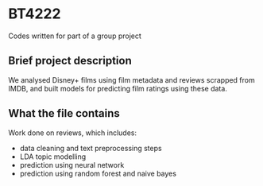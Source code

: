 # BT4222
Codes written for part of a group project

## Brief project description
We analysed Disney+ films using film metadata and reviews scrapped from IMDB, and built models for predicting film ratings using these data.

## What the file contains
Work done on reviews, which includes:
- data cleaning and text preprocessing steps
- LDA topic modelling
- prediction using neural network
- prediction using random forest and naive bayes
